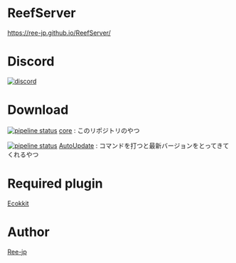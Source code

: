 # ReefServer
https://ree-jp.github.io/ReefServer/

# Discord
[![discord](https://discordapp.com/api/guilds/638760361369010177/widget.png?style=banner2)]( https://discord.gg/M4A6cak)

# Download
[![pipeline status](https://gitlab.com/Ree-jp/ReefServer/badges/dev/pipeline.svg)](https://gitlab.com/Ree-jp/ReefServer/-/commits/dev) [core](https://gitlab.com/Ree-jp/ReefServer/-/jobs/artifacts/dev/raw/build/libs/ReefSeichi-1.0-SNAPSHOT-all.jar?job=build_job_1) : このリポジトリのやつ

[![pipeline status](https://gitlab.com/Ree-jp/ReefAutoUpdate/badges/dev/pipeline.svg)](https://gitlab.com/Ree-jp/ReefAutoUpdate/-/commits/dev) [AutoUpdate](https://gitlab.com/Ree-jp/ReefAutoUpdate/-/jobs/artifacts/dev/raw/build/libs/ReefAutoUpdate-1.0-SNAPSHOT-all.jar?job=build_job_1) : コマンドを打つと最新バージョンをとってきてくれるやつ

# Required plugin
[Ecokkit](https://github.com/bbo51dog/Ecokkit)

# Author
[Ree-jp](https://github.com/Ree-jp)